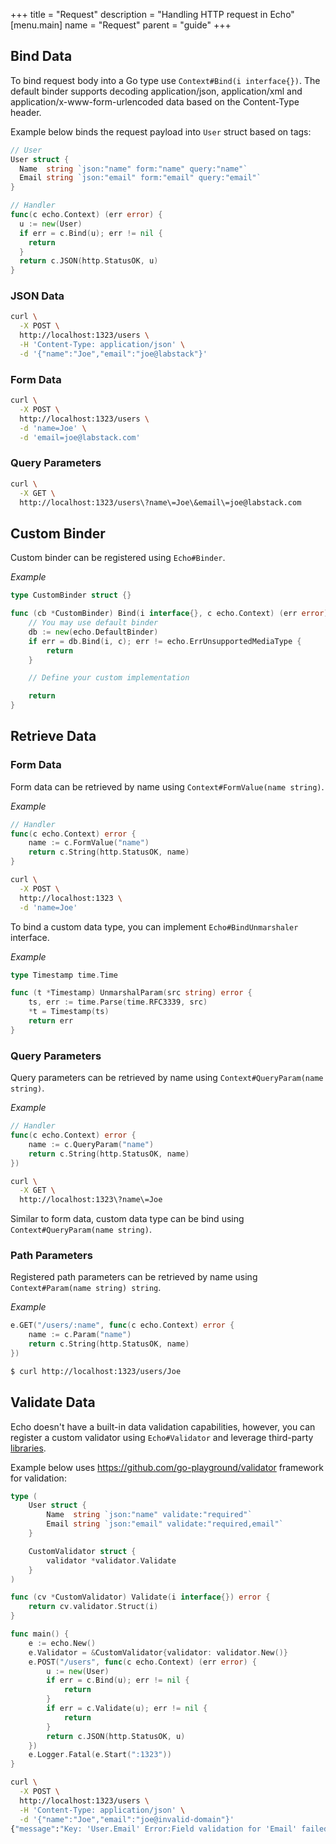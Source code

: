 +++
title = "Request"
description = "Handling HTTP request in Echo"
[menu.main]
  name = "Request"
  parent = "guide"
+++

## Bind Data

To bind request body into a Go type use `Context#Bind(i interface{})`.
The default binder supports decoding application/json, application/xml and
application/x-www-form-urlencoded data based on the Content-Type header.

Example below binds the request payload into `User` struct based on tags:

```go
// User
User struct {
  Name  string `json:"name" form:"name" query:"name"`
  Email string `json:"email" form:"email" query:"email"`
}
```

```go
// Handler
func(c echo.Context) (err error) {
  u := new(User)
  if err = c.Bind(u); err != nil {
    return
  }
  return c.JSON(http.StatusOK, u)
}
```

### JSON Data

```sh
curl \
  -X POST \
  http://localhost:1323/users \
  -H 'Content-Type: application/json' \
  -d '{"name":"Joe","email":"joe@labstack"}'
```

### Form Data

```sh
curl \
  -X POST \
  http://localhost:1323/users \
  -d 'name=Joe' \
  -d 'email=joe@labstack.com'
```

### Query Parameters

```sh
curl \
  -X GET \
  http://localhost:1323/users\?name\=Joe\&email\=joe@labstack.com
```

## Custom Binder

Custom binder can be registered using `Echo#Binder`.

*Example*

```go
type CustomBinder struct {}

func (cb *CustomBinder) Bind(i interface{}, c echo.Context) (err error) {
	// You may use default binder
	db := new(echo.DefaultBinder)
	if err = db.Bind(i, c); err != echo.ErrUnsupportedMediaType {
		return
	}

	// Define your custom implementation

	return
}
```

## Retrieve Data

### Form Data

Form data can be retrieved by name using `Context#FormValue(name string)`.

*Example*

```go
// Handler
func(c echo.Context) error {
	name := c.FormValue("name")
	return c.String(http.StatusOK, name)
}
```

```sh
curl \
  -X POST \
  http://localhost:1323 \
  -d 'name=Joe'
```

To bind a custom data type, you can implement `Echo#BindUnmarshaler` interface.

*Example*

```go
type Timestamp time.Time

func (t *Timestamp) UnmarshalParam(src string) error {
	ts, err := time.Parse(time.RFC3339, src)
	*t = Timestamp(ts)
	return err
}
```

### Query Parameters

Query parameters can be retrieved by name using `Context#QueryParam(name string)`.

*Example*

```go
// Handler
func(c echo.Context) error {
	name := c.QueryParam("name")
	return c.String(http.StatusOK, name)
})
```

```sh
curl \
  -X GET \
  http://localhost:1323\?name\=Joe
```

Similar to form data, custom data type can be bind using `Context#QueryParam(name string)`.

### Path Parameters

Registered path parameters can be retrieved by name using `Context#Param(name string) string`.

*Example*

```go
e.GET("/users/:name", func(c echo.Context) error {
	name := c.Param("name")
	return c.String(http.StatusOK, name)
})
```

```sh
$ curl http://localhost:1323/users/Joe
```

## Validate Data

Echo doesn't have a built-in data validation capabilities, however, you can register
a custom validator using `Echo#Validator` and leverage third-party [libraries](https://github.com/avelino/awesome-go#validation).

Example below uses https://github.com/go-playground/validator framework for validation:

```go
type (
	User struct {
		Name  string `json:"name" validate:"required"`
		Email string `json:"email" validate:"required,email"`
	}

	CustomValidator struct {
		validator *validator.Validate
	}
)

func (cv *CustomValidator) Validate(i interface{}) error {
	return cv.validator.Struct(i)
}

func main() {
	e := echo.New()
	e.Validator = &CustomValidator{validator: validator.New()}
	e.POST("/users", func(c echo.Context) (err error) {
		u := new(User)
		if err = c.Bind(u); err != nil {
			return
		}
		if err = c.Validate(u); err != nil {
			return
		}
		return c.JSON(http.StatusOK, u)
	})
	e.Logger.Fatal(e.Start(":1323"))
}
```

```sh
curl \
  -X POST \
  http://localhost:1323/users \
  -H 'Content-Type: application/json' \
  -d '{"name":"Joe","email":"joe@invalid-domain"}'
{"message":"Key: 'User.Email' Error:Field validation for 'Email' failed on the 'email' tag"}
```
